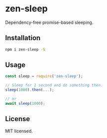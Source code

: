 # zen-sleep

Dependency-free promise-based sleeping.

## Installation

```sh
npm i zen-sleep -S
```

## Usage

```js
const sleep = require('zen-sleep');

// Sleep for 1 second and do something then.
sleep(1000).then(...);

// or
await sleep(1000);
```

## License

MIT licensed.
